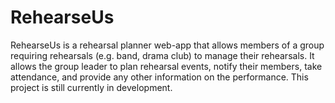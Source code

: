# RehearseUs
RehearseUs is a rehearsal planner web-app that allows members of a group requiring rehearsals (e.g. band, drama club) to manage their rehearsals. It allows the group leader to plan rehearsal events, notify their members, take attendance, and provide any other information on the performance. This project is still currently in development.

